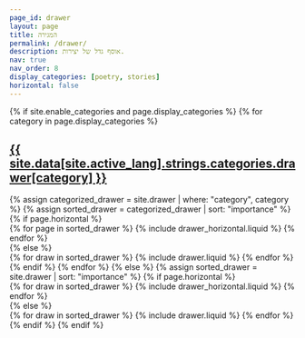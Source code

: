 ```yaml
---
page_id: drawer
layout: page
title: המגירה
permalink: /drawer/
description: אוסף גדל של יצירות.
nav: true
nav_order: 8
display_categories: [poetry, stories]
horizontal: false
---
```


<!-- pages/drawer.md -->
<div class="drawer">
  {% if site.enable_categories and page.display_categories %}
    <!-- Display categorized drawer -->
    {% for category in page.display_categories %}
      <a id="{{ site.data[site.active_lang].strings.categories.drawer[category] }}" href=".#{{ site.data[site.active_lang].strings.categories.drawer[category] }}">
        <h2 class="category">{{ site.data[site.active_lang].strings.categories.drawer[category] }}</h2>
      </a>
      {% assign categorized_drawer = site.drawer | where: "category", category %}
      {% assign sorted_drawer = categorized_drawer | sort: "importance" %}
      <!-- Generate cards for each draw -->
      {% if page.horizontal %}
        <div class="container">
          <div class="row row-cols-1 row-cols-md-2">
            {% for page in sorted_drawer %}
              {% include drawer_horizontal.liquid %}
            {% endfor %}
          </div>
        </div>
      {% else %}
        <div class="row row-cols-1 row-cols-md-3">
          {% for draw in sorted_drawer %}
            {% include drawer.liquid %}
          {% endfor %}
        </div>
      {% endif %}
    {% endfor %}
  {% else %}
    <!-- Display drawer without categories -->
    {% assign sorted_drawer = site.drawer | sort: "importance" %}
    <!-- Generate cards for each draw -->
    {% if page.horizontal %}
      <div class="container">
        <div class="row row-cols-1 row-cols-md-2">
          {% for draw in sorted_drawer %}
            {% include drawer_horizontal.liquid %}
          {% endfor %}
        </div>
      </div>
    {% else %}
      <div class="row row-cols-1 row-cols-md-3">
        {% for draw in sorted_drawer %}
          {% include drawer.liquid %}
        {% endfor %}
      </div>
    {% endif %}
  {% endif %}
</div>
